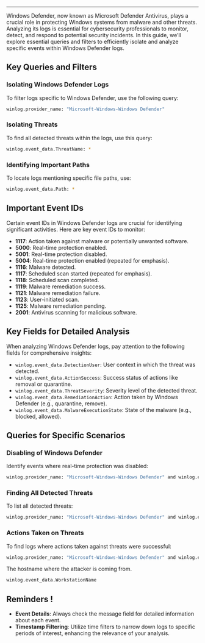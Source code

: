 

---


Windows Defender, now known as Microsoft Defender Antivirus, plays a crucial role in protecting Windows systems from malware and other threats. Analyzing its logs is essential for cybersecurity professionals to monitor, detect, and respond to potential security incidents. In this guide, we’ll explore essential queries and filters to efficiently isolate and analyze specific events within Windows Defender logs.

## Key Queries and Filters

### Isolating Windows Defender Logs

To filter logs specific to Windows Defender, use the following query:

```bash
winlog.provider_name: "Microsoft-Windows-Windows Defender"
```

### Isolating Threats

To find all detected threats within the logs, use this query:

```bash
winlog.event_data.ThreatName: *
```

### Identifying Important Paths

To locate logs mentioning specific file paths, use:

```bash
winlog.event_data.Path: *
```

## Important Event IDs

Certain event IDs in Windows Defender logs are crucial for identifying significant activities. Here are key event IDs to monitor:

- **1117**: Action taken against malware or potentially unwanted software.
- **5000**: Real-time protection enabled.
- **5001**: Real-time protection disabled.
- **5004**: Real-time protection enabled (repeated for emphasis).
- **1116**: Malware detected.
- **1117**: Scheduled scan started (repeated for emphasis).
- **1118**: Scheduled scan completed.
- **1119**: Malware remediation success.
- **1121**: Malware remediation failure.
- **1123**: User-initiated scan.
- **1125**: Malware remediation pending.
- **2001**: Antivirus scanning for malicious software.

## Key Fields for Detailed Analysis

When analyzing Windows Defender logs, pay attention to the following fields for comprehensive insights:

- `winlog.event_data.DetectionUser`: User context in which the threat was detected.
- `winlog.event_data.ActionSuccess`: Success status of actions like removal or quarantine.
- `winlog.event_data.ThreatSeverity`: Severity level of the detected threat.
- `winlog.event_data.RemediationAction`: Action taken by Windows Defender (e.g., quarantine, remove).
- `winlog.event_data.MalwareExecutionState`: State of the malware (e.g., blocked, allowed).

## Queries for Specific Scenarios

### Disabling of Windows Defender

Identify events where real-time protection was disabled:

```bash
winlog.provider_name: "Microsoft-Windows-Windows Defender" and winlog.event_id: "5001"
```

### Finding All Detected Threats

To list all detected threats:

```bash
winlog.provider_name: "Microsoft-Windows-Windows Defender" and winlog.event_data.ThreatName: *
```

### Actions Taken on Threats

To find logs where actions taken against threats were successful:

```bash
winlog.provider_name: "Microsoft-Windows-Windows Defender" and winlog.event_data.ActionSuccess: "true"
```

The hostname where the attacker is coming from.


```bash
winlog.event_data.WorkstationName
```
## Reminders !

- **Event Details**: Always check the message field for detailed information about each event.
- **Timestamp Filtering**: Utilize time filters to narrow down logs to specific periods of interest, enhancing the relevance of your analysis.

